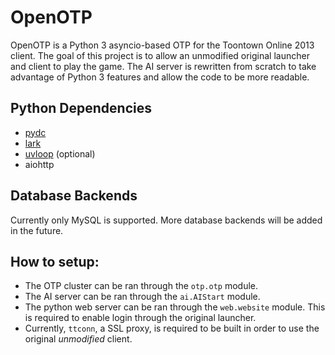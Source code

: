 # OpenOTP

OpenOTP is a Python 3 asyncio-based OTP for the Toontown Online 2013 client.
The goal of this project is to allow an unmodified original launcher and client to play the game.
The AI server is rewritten from scratch to take advantage of Python 3 features and allow the code to be more readable.



## Python Dependencies
* [pydc](https://github.com/alexanderr/pydc)
* [lark](https://github.com/lark-parser/lark)
* [uvloop](https://github.com/MagicStack/uvloop) (optional)
* aiohttp


## Database Backends
Currently only MySQL is supported. More database backends will be added in the future.


## How to setup:
* The OTP cluster can be ran through the `otp.otp` module.
* The AI server can be ran through the `ai.AIStart` module.
* The python web server can be ran through the `web.website` module. This is required to enable login through the original launcher.
* Currently, `ttconn`, a SSL proxy, is required to be built in order to use the original _unmodified_ client.